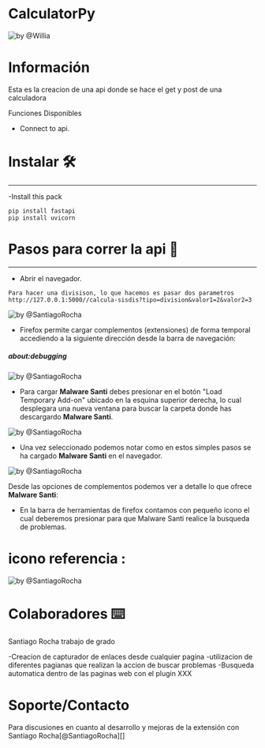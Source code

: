 # CalculatorPy

![by @Willia](https://github.com/WilliamQuinteroT/CalculatorPy/blob/Master/Pictures/py3.PNG?raw=true "Calculadora PY---Api")


# Información
Esta es la creacion de una api donde se hace el get y post de una calculadora

Funciones Disponibles
- Connect to api.

# Instalar 🛠️
- - - - - - - - - - - - - - - - - - - - - - - - -
-Install this pack
```
pip install fastapi
pip install uvicorn
```

# Pasos para correr la api 🚀
- - - - - - - - - - - - - - - - - - - - - - - - -

- Abrir el navegador.
```
Para hacer una divisison, lo que hacemos es pasar dos parametros
http://127.0.0.1:5000//calcula-sisdis?tipo=division&valor1=2&valor2=3
```
 ![by @SantiagoRocha](https://github.com/WilliamQuinteroT/CalculatorPy/blob/Master/Pictures/py2.PNG?raw=true "Abrir en el browser")

- Firefox permite cargar complementos (extensiones) de forma temporal accediendo a la siguiente dirección desde la barra de navegación:

##### about:debugging

![by @SantiagoRocha](https://github.com/WilliamQuinteroT/CalculatorPy/blob/Master/Pictures/py1.PNG?raw=true "about debugging")

- Para cargar **Malware Santi** debes presionar en el botón "Load Temporary Add-on" ubicado en la esquina superior derecha, lo cual desplegara una nueva ventana para buscar la carpeta donde has descargardo **Malware Santi**.
	
![by @SantiagoRocha](https://raw.githubusercontent.com/wil7y/MalwareSanti/master/Pictures/Malware3.PNG "Malware Santi manifest.json")

- Una vez seleccionado podemos notar como en estos simples pasos se ha cargado **Malware Santi** en el navegador.

![by @SantiagoRocha](https://raw.githubusercontent.com/wil7y/MalwareSanti/master/Pictures/Malware4.PNG "Malware Santi instalación temporal")

Desde las opciones de complementos podemos ver a detalle lo que ofrece **Malware Santi**:
- En la barra de herramientas de firefox contamos con pequeño icono el cual deberemos presionar para que Malware Santi realice la busqueda de problemas.

# icono referencia :

![by @SantiagoRocha](https://raw.githubusercontent.com/wil7y/MalwareSanti/master/Pictures/Malware5.PNG  "Malware Santi icon")


# Colaboradores ⌨️

Santiago Rocha trabajo de grado

-Creacion de capturador de enlaces desde cualquier pagina
-utilizacion de diferentes pagianas que realizan la accion de buscar problemas
-Busqueda automatica dentro de las paginas web con el plugin XXX

# Soporte/Contacto
Para discusiones en cuanto al desarrollo y mejoras de la extensión con Santiago Rocha[@SantiagoRocha][]

